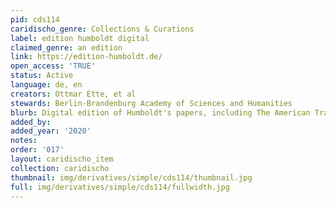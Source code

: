 ```yaml
---
pid: cds114
caridischo_genre: Collections & Curations
label: edition humboldt digital
claimed_genre: an edition
link: https://edition-humboldt.de/
open_access: 'TRUE'
status: Active
language: de, en
creators: Ottmar Ette, et al
stewards: Berlin-Brandenburg Academy of Sciences and Humanities
blurb: Digital edition of Humboldt's papers, including The American Travel Journals.
added_by: 
added_year: '2020'
notes: 
order: '017'
layout: caridischo_item
collection: caridischo
thumbnail: img/derivatives/simple/cds114/thumbnail.jpg
full: img/derivatives/simple/cds114/fullwidth.jpg
---
```

